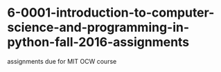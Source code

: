 # 6-0001-introduction-to-computer-science-and-programming-in-python-fall-2016-assignments
assignments due for MIT OCW course
